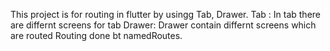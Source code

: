 This project is for routing in flutter by usingg Tab, Drawer.
Tab : In tab there are differnt screens for tab 
Drawer: Drawer contain differnt screens which are routed 
Routing done bt namedRoutes.

